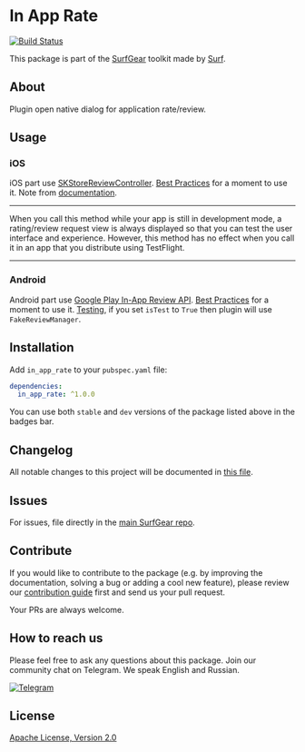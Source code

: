 # In App Rate

[![Build Status](https://github.com/surfstudio/SurfGear/workflows/build/badge.svg)](https://github.com/surfstudio/SurfGear)

This package is part of the [SurfGear](https://github.com/surfstudio/SurfGear) toolkit made by [Surf](https://surf.ru).

## About

Plugin open native dialog for application rate/review.

## Usage

### iOS

iOS part use [SKStoreReviewController](https://developer.apple.com/documentation/storekit/skstorereviewcontroller).
[Best Practices](https://developer.apple.com/documentation/storekit/skstorereviewcontroller/requesting_app_store_reviews) for a moment to use it.
Note from [documentation](https://developer.apple.com/documentation/storekit/skstorereviewcontroller/2851536-requestreview).
***
When you call this method while your app is still in development mode, a rating/review request view is always displayed so that you can test the user interface and experience. However, this method has no effect when you call it in an app that you distribute using TestFlight.
***

### Android

Android part use [Google Play In-App Review API](https://developer.android.com/guide/playcore/in-app-review).
[Best Practices](https://developer.android.com/guide/playcore/in-app-review#when-to-request) for a moment to use it.
[Testing](https://developer.android.com/guide/playcore/in-app-review/test), if you set `isTest` to `True` then plugin will use `FakeReviewManager`.

## Installation

Add `in_app_rate` to your `pubspec.yaml` file:

```yaml
dependencies:
  in_app_rate: ^1.0.0
```

You can use both `stable` and `dev` versions of the package listed above in the badges bar.

## Changelog

All notable changes to this project will be documented in [this file](./CHANGELOG.md).

## Issues

For issues, file directly in the [main SurfGear repo](https://github.com/surfstudio/SurfGear).

## Contribute

If you would like to contribute to the package (e.g. by improving the documentation, solving a bug or adding a cool new feature), please review our [contribution guide](../../CONTRIBUTING.md) first and send us your pull request.

Your PRs are always welcome.

## How to reach us

Please feel free to ask any questions about this package. Join our community chat on Telegram. We speak English and Russian.

[![Telegram](https://img.shields.io/badge/chat-on%20Telegram-blue.svg)](https://t.me/SurfGear)

## License

[Apache License, Version 2.0](https://www.apache.org/licenses/LICENSE-2.0)
